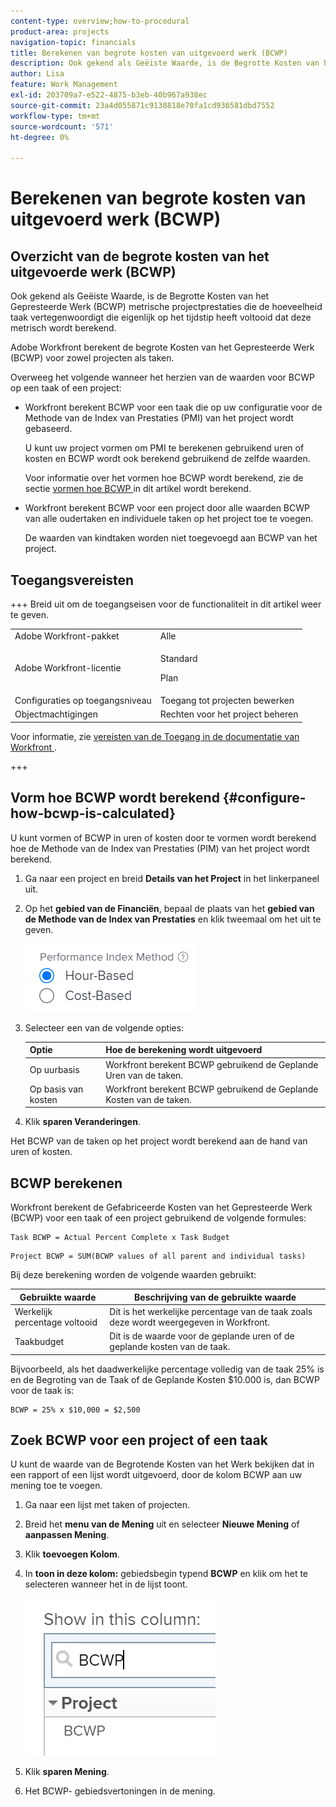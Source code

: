 ```yaml
---
content-type: overview;how-to-procedural
product-area: projects
navigation-topic: financials
title: Berekenen van begrote kosten van uitgevoerd werk (BCWP)
description: Ook gekend als Geëiste Waarde, is de Begrotte Kosten van het Gepresteerde Werk (BCWP) metrische projectprestaties die de hoeveelheid taak vertegenwoordigt die eigenlijk op het tijdstip heeft voltooid dat deze metrisch wordt berekend.
author: Lisa
feature: Work Management
exl-id: 203709a7-e522-4875-b3eb-40b967a938ec
source-git-commit: 23a4d055871c9138818e70fa1cd936581dbd7552
workflow-type: tm+mt
source-wordcount: '571'
ht-degree: 0%

---
```


# Berekenen van begrote kosten van uitgevoerd werk (BCWP)

## Overzicht van de begrote kosten van het uitgevoerde werk (BCWP)

Ook gekend als Geëiste Waarde, is de Begrotte Kosten van het Gepresteerde Werk (BCWP) metrische projectprestaties die de hoeveelheid taak vertegenwoordigt die eigenlijk op het tijdstip heeft voltooid dat deze metrisch wordt berekend.

Adobe Workfront berekent de begrote Kosten van het Gepresteerde Werk (BCWP) voor zowel projecten als taken.

Overweeg het volgende wanneer het herzien van de waarden voor BCWP op een taak of een project:

* Workfront berekent BCWP voor een taak die op uw configuratie voor de Methode van de Index van Prestaties (PMI) van het project wordt gebaseerd.

  U kunt uw project vormen om PMI te berekenen gebruikend uren of kosten en BCWP wordt ook berekend gebruikend de zelfde waarden.

  Voor informatie over het vormen hoe BCWP wordt berekend, zie de sectie [ vormen hoe BCWP ](#configure-how-bcwp-is-calculated) in dit artikel wordt berekend.

* Workfront berekent BCWP voor een project door alle waarden BCWP van alle oudertaken en individuele taken op het project toe te voegen.

  De waarden van kindtaken worden niet toegevoegd aan BCWP van het project.

## Toegangsvereisten

+++ Breid uit om de toegangseisen voor de functionaliteit in dit artikel weer te geven.

<table style="table-layout:auto"> 
 <col> 
 <col> 
 <tbody> 
  <tr> 
   <td>Adobe Workfront-pakket</td> 
   <td>Alle</td> 
  </tr> 
  <tr> 
   <td>Adobe Workfront-licentie</td> 
   <td>
   <p>Standard</p>
   <p>Plan</p></td> 
  </tr> 
  <tr> 
   <td>Configuraties op toegangsniveau</td> 
   <td>Toegang tot projecten bewerken</td> 
  </tr> 
  <tr> 
   <td>Objectmachtigingen</td> 
   <td>Rechten voor het project beheren</td> 
  </tr> 
 </tbody> 
</table>

Voor informatie, zie [ vereisten van de Toegang in de documentatie van Workfront ](/help/quicksilver/administration-and-setup/add-users/access-levels-and-object-permissions/access-level-requirements-in-documentation.md).

+++

## Vorm hoe BCWP wordt berekend {#configure-how-bcwp-is-calculated}

U kunt vormen of BCWP in uren of kosten door te vormen wordt berekend hoe de Methode van de Index van Prestaties (PIM) van het project wordt berekend.

1. Ga naar een project en breid **Details van het Project** in het linkerpaneel uit.
1. Op het **gebied van de Financiën**, bepaal de plaats van het **gebied van de Methode van de Index van Prestaties** en klik tweemaal om het uit te geven.

   ![ PIM opties ](assets/pim-options-hour-cost-based-nwe.png)

1. Selecteer een van de volgende opties:

   | Optie | Hoe de berekening wordt uitgevoerd |
   |---|---|
   | Op uurbasis | Workfront berekent BCWP gebruikend de Geplande Uren van de taken. |
   | Op basis van kosten | Workfront berekent BCWP gebruikend de Geplande Kosten van de taken. |

1. Klik **sparen Veranderingen**.

Het BCWP van de taken op het project wordt berekend aan de hand van uren of kosten.

## BCWP berekenen

Workfront berekent de Gefabriceerde Kosten van het Gepresteerde Werk (BCWP) voor een taak of een project gebruikend de volgende formules:

```
Task BCWP = Actual Percent Complete x Task Budget
```

```
Project BCWP = SUM(BCWP values of all parent and individual tasks)
```

Bij deze berekening worden de volgende waarden gebruikt:

| Gebruikte waarde | Beschrijving van de gebruikte waarde |
|---|---|
| Werkelijk percentage voltooid | Dit is het werkelijke percentage van de taak zoals deze wordt weergegeven in Workfront. |
| Taakbudget | Dit is de waarde voor de geplande uren of de geplande kosten van de taak. |

Bijvoorbeeld, als het daadwerkelijke percentage volledig van de taak 25% is en de Begroting van de Taak of de Geplande Kosten $10.000 is, dan BCWP voor de taak is:

```
BCWP = 25% x $10,000 = $2,500
```

## Zoek BCWP voor een project of een taak

U kunt de waarde van de Begrotende Kosten van het Werk bekijken dat in een rapport of een lijst wordt uitgevoerd, door de kolom BCWP aan uw mening toe te voegen.

1. Ga naar een lijst met taken of projecten.
1. Breid het **menu van de Mening** uit en selecteer **Nieuwe Mening** of **aanpassen Mening**.

1. Klik **toevoegen Kolom**.
1. In **toon in deze kolom:** gebiedsbegin typend **BCWP** en klik om het te selecteren wanneer het in de lijst toont.

   ![ BCWP in projectweergave ](assets/bcwp-project-view.png)

1. Klik **sparen Mening**.
1. Het BCWP- gebiedsvertoningen in de mening.
